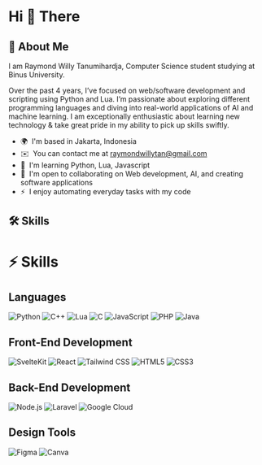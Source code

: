 Hi 👋 There
===========================================
🚀 About Me
------------------------------------------------------
I am Raymond Willy Tanumihardja, Computer Science student studying at Binus University.

Over the past 4 years, I’ve focused on web/software development and scripting using Python and Lua. I’m passionate about exploring different programming languages and diving into real-world applications of AI and machine learning. I am exceptionally enthusiastic about learning new technology & take great pride in my ability to pick up skills swiftly.

* 🌍  I'm based in Jakarta, Indonesia
* ✉️  You can contact me at [raymondwillytan@gmail.com](mailto:raymondwillytan@gmail.com)
* 🧠  I'm learning Python, Lua, Javascript
* 🤝  I'm open to collaborating on Web development, AI, and creating software applications
* ⚡  I enjoy automating everyday tasks with my code

🛠️ Skills
------------------------------------------------------
# ⚡ Skills

## Languages
![Python](https://img.shields.io/badge/-Python-3776AB?style=flat&logo=python)
![C++](https://img.shields.io/badge/-C++-00599C?style=flat&logo=cplusplus&logoColor=white)
![Lua](https://img.shields.io/badge/-Lua-2C2D72?style=flat&logo=lua&logoColor=white)
![C](https://img.shields.io/badge/-C-A8B9CC?style=flat&logo=C&logoColor=white)
![JavaScript](https://img.shields.io/badge/-JavaScript-F7DF1E?style=flat&logo=javascript)
![PHP](https://img.shields.io/badge/-PHP-777BB4?style=flat&logo=php&logoColor=white)
![Java](https://img.shields.io/badge/-Java-007396?style=flat&logo=java&logoColor=white)


## Front-End Development
![SvelteKit](https://img.shields.io/badge/-SvelteKit-FF3E00?style=flat&logo=svelte&logoColor=white)
![React](https://img.shields.io/badge/-React-61DAFB?style=flat&logo=react)
![Tailwind CSS](https://img.shields.io/badge/-Tailwind_CSS-06B6D4?style=flat&logo=tailwindcss)
![HTML5](https://img.shields.io/badge/-HTML5-E34F26?style=flat&logo=html5)
![CSS3](https://img.shields.io/badge/-CSS3-1572B6?style=flat&logo=css3)

## Back-End Development
![Node.js](https://img.shields.io/badge/-Node.js-339933?style=flat&logo=node.js)
![Laravel](https://img.shields.io/badge/-Laravel-EF4135?style=flat&logo=laravel&logoColor=white)
![Google Cloud](https://img.shields.io/badge/-Google_Cloud-4285F4?style=flat&logo=google-cloud)

## Design Tools
![Figma](https://img.shields.io/badge/-Figma-F24E1E?style=flat&logo=figma&logoColor=white)
![Canva](https://img.shields.io/badge/-Canva-00C4CC?style=flat&logo=canva&logoColor=white)

